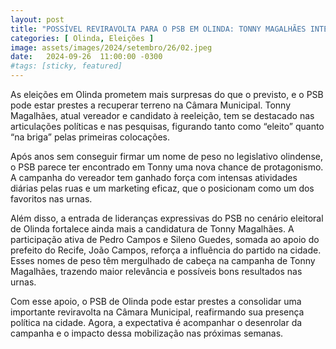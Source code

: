 ```yaml
---
layout: post
title: "POSSÍVEL REVIRAVOLTA PARA O PSB EM OLINDA: TONNY MAGALHÃES INTENSIFICA CAMPANHA"
categories: [ Olinda, Eleições ]
image: assets/images/2024/setembro/26/02.jpeg
date:   2024-09-26  11:00:00 -0300
#tags: [sticky, featured]
---
```

As eleições em Olinda prometem mais surpresas do que o previsto, e o PSB pode estar prestes a recuperar terreno na Câmara Municipal. Tonny Magalhães, atual vereador e candidato à reeleição, tem se destacado nas articulações políticas e nas pesquisas, figurando tanto como “eleito” quanto “na briga” pelas primeiras colocações.

Após anos sem conseguir firmar um nome de peso no legislativo olindense, o PSB parece ter encontrado em Tonny uma nova chance de protagonismo. A campanha do vereador tem ganhado força com intensas atividades diárias pelas ruas e um marketing eficaz, que o posicionam como um dos favoritos nas urnas.

Além disso, a entrada de lideranças expressivas do PSB no cenário eleitoral de Olinda fortalece ainda mais a candidatura de Tonny Magalhães. A participação ativa de Pedro Campos e Sileno Guedes, somada ao apoio do prefeito do Recife, João Campos, reforça a influência do partido na cidade. Esses nomes de peso têm mergulhado de cabeça na campanha de Tonny Magalhães, trazendo maior relevância e possíveis bons resultados nas urnas.

Com esse apoio, o PSB de Olinda pode estar prestes a consolidar uma importante reviravolta na Câmara Municipal, reafirmando sua presença política na cidade. Agora, a expectativa é acompanhar o desenrolar da campanha e o impacto dessa mobilização nas próximas semanas.